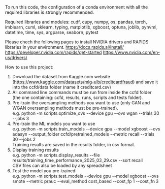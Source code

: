 To run this code, the configuration of a conda environment with all the required libraries is strongly recommended.

Required libraries and modules:
cudf, cupy, numpy, os, pandas, torch, imblearn, cuml, sklearn, typing, matplotlib, xgboost, optuna, joblib, pynvml, datetime, time, sys, argparse, seaborn, pytest


Please chech the following pages to install NVIDIA drivers and RAPIDS libraries in your environment.
https://docs.rapids.ai/install/ 
https://developer.nvidia.com/rapids/get-started
https://www.nvidia.com/en-us/drivers/

How to use this project:

1. Download the dataset from Kaggle.com website (https://www.kaggle.com/datasets/mlg-ulb/creditcardfraud) and save it into the ccfd/data folder (name it creditcard.csv)  
2. All command line commands must be run from inside the ccfd folder (the one containing: ccfd, results, runs, scripts and tests folder).  
3. Pre-train the oversampling methods you want to use (only GAN and WGAN oversampling methods must be pre-trained).  
  e.g. python -m scripts.optimize_ovs --device gpu --ovs wgan --trials 30 --jobs 3  
4. Pre-train the ML models you want to use  
  e.g. python -m scripts.train_models --device gpu --model xgboost --ovs adasyn --output_folder ccfd/pretrained_models --metric recall --trials 30 --jobs 2  
  Training results are saved in the results folder, in csv format.  
5. Display training results  
   e.g. python -m scripts.display_results --file results/training_time_performance_2025_03_29.csv --sort recall  
   CSV files can also be loaded by any spreadsheet  
7. Test the model you pre-trained  
  e.g. python -m scripts.test_models --device gpu --model xgboost --ovs smote --metric prauc --eval_method cost_based --cost_fp 1 --cost_fn 3

